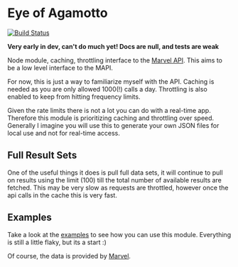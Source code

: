 Eye of Agamotto
===============

[![Build Status](https://travis-ci.org/tleen/eye-of-agamotto.png?branch=master)](https://travis-ci.org/tleen/eye-of-agamotto)

**Very early in dev, can't do much yet! Docs are null, and tests are weak**

Node module, caching, throttling interface to the [Marvel API](http://developer.marvel.com/). This aims to be a low level interface to the MAPI. 

For now, this is just a way to familiarize myself with the API. Caching is needed as you are only allowed 1000(!) calls a day. Throttling is also enabled to keep from hitting frequency limits.

Given the rate limits there is not a lot you can do with a real-time app. Therefore this module is prioritizing caching and throttling over speed. Generally I imagine you will use this to generate your own JSON files for local use and not for real-time access.

## Full Result Sets
One of the useful things it does is pull full data sets, it will continue to pull on results using the limit (100) till the total number of available results are fetched. This may be very slow as requests are throttled, however once the api calls in the cache this is very fast.

## Examples
Take a look at the [examples](examples/) to see how you can use this module. Everything is still a little flaky, but its a start :)

Of course, the data is provided by [Marvel](http://marvel.com).
